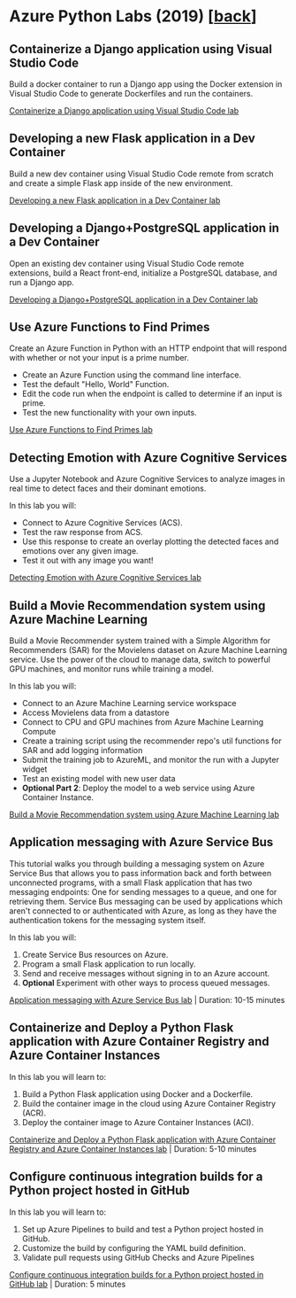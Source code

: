 # Azure Python Labs (2019) [[back](../)]

## Containerize a Django application using Visual Studio Code

Build a docker container to run a Django app using the Docker extension in Visual Studio Code to generate Dockerfiles and run the containers.

[Containerize a Django application using Visual Studio Code lab](1-vscode-django-docker/README.md)

## Developing a new Flask application in a Dev Container

Build a new dev container using Visual Studio Code remote from scratch and create a simple Flask app inside of the new environment.

[Developing a new Flask application in a Dev Container lab](2a-vscode-flask-dev-container/README.md)

## Developing a Django+PostgreSQL application in a Dev Container

Open an existing dev container using Visual Studio Code remote extensions, build a React front-end, initialize a PostgreSQL database, and run a Django app. 

[Developing a Django+PostgreSQL application in a Dev Container lab](2b-vscode-django-postgres-dev-container/README.md)

## Use Azure Functions to Find Primes

Create an Azure Function in Python with an HTTP endpoint that will respond with whether or not your input is a prime number.

- Create an Azure Function using the command line interface.
- Test the default "Hello, World" Function.
- Edit the code run when the endpoint is called to determine if an input is prime.
- Test the new functionality with your own inputs.

[Use Azure Functions to Find Primes lab](4-azure-functions-python/README.md)

## Detecting Emotion with Azure Cognitive Services

Use a Jupyter Notebook and Azure Cognitive Services to analyze images in real time to detect faces and their dominant emotions.

In this lab you will:

- Connect to Azure Cognitive Services (ACS).
- Test the raw response from ACS.
- Use this response to create an overlay plotting the detected faces and emotions over any given image.
- Test it out with any image you want!

[Detecting Emotion with Azure Cognitive Services lab](5-jupyter-azure-cognitive-services-face/README.md)

## Build a Movie Recommendation system using Azure Machine Learning

Build a Movie Recommender system trained with a Simple Algorithm for Recommenders (SAR) for the Movielens dataset on Azure Machine Learning service. Use the power of the cloud to manage data, switch to powerful GPU machines, and monitor runs while training a model. 

In this lab you will:

- Connect to an Azure Machine Learning service workspace
- Access Movielens data from a datastore
- Connect to CPU and GPU machines from Azure Machine Learning Compute
- Create a training script using the recommender repo's util functions for SAR and add logging information
- Submit the training job to AzureML, and monitor the run with a Jupyter widget
- Test an existing model with new user data
- **Optional Part 2**: Deploy the model to a web service using Azure Container Instance.

[Build a Movie Recommendation system using Azure Machine Learning lab](6-azureml-movie-recommendation/README.md)

## Application messaging with Azure Service Bus

This tutorial walks you through building a messaging system on Azure Service Bus that allows you to pass information back and forth between unconnected programs,
with a small Flask application that has two messaging endpoints: One for sending messages to a queue, and one for retrieving them. Service Bus messaging can
be used by applications which aren't connected to or authenticated with Azure, as long as they have the authentication tokens for the messaging system itself.

In this lab you will:

1. Create Service Bus resources on Azure.
2. Program a small Flask application to run locally.
3. Send and receive messages without signing in to an Azure account.
4. **Optional** Experiment with other ways to process queued messages.

[Application messaging with Azure Service Bus lab](8-azure-service-bus-messaging/README.md) | Duration: 10-15 minutes

## Containerize and Deploy a Python Flask application with Azure Container Registry and Azure Container Instances

In this lab you will learn to:
1. Build a Python Flask application using Docker and a Dockerfile.
2. Build the container image in the cloud using Azure Container Registry (ACR).
3. Deploy the container image to Azure Container Instances (ACI).

[Containerize and Deploy a Python Flask application with Azure Container Registry and Azure Container Instances lab](3-azure-cli-flask-registry-container-instances/README.md) | Duration: 5-10 minutes

## Configure continuous integration builds for a Python project hosted in GitHub

In this lab you will learn to:
1. Set up Azure Pipelines to build and test a Python project hosted in GitHub.
2. Customize the build by configuring the YAML build definition.
3. Validate pull requests using GitHub Checks and Azure Pipelines

[Configure continuous integration builds for a Python project hosted in GitHub lab](7-azure-pipelines-ci/README.md) | Duration: 5 minutes

